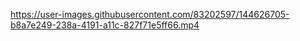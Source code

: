 






https://user-images.githubusercontent.com/83202597/144626705-b8a7e249-238a-4191-a11c-827f71e5ff66.mp4

